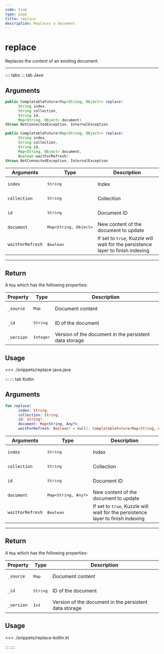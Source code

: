 ```yaml
---
code: true
type: page
title: replace
description: Replaces a document
---
```


# replace

Replaces the content of an existing document.

---

:::: tabs
::: tab Java

## Arguments

```java
public CompletableFuture<Map<String, Object>> replace(
      String index,
      String collection,
      String id,
      Map<String, Object> document)
throws NotConnectedException, InternalException

public CompletableFuture<Map<String, Object>> replace(
      String index,
      String collection,
      String id,
      Map<String, Object> document,
      Boolean waitForRefresh)
throws NotConnectedException, InternalException
```

| Arguments          | Type                                         | Description                       |
| ------------------ | -------------------------------------------- | --------------------------------- |
| `index`            | <pre>String</pre>                            | Index                             |
| `collection`       | <pre>String</pre>                            | Collection                        |
| `id`               | <pre>String</pre>                            | Document ID                       |
| `document`         | <pre>Map<String, Object></pre> | New content of the document to update |
| `waitForRefresh`   | <pre>Boolean</pre>                           | If set to `true`, Kuzzle will wait for the persistence layer to finish indexing|

---

## Return

A `Map` which has the following properties:

| Property     | Type                         | Description                      |
|------------- |----------------------------- |--------------------------------- |
| `_source`    | <pre>Map</pre> | Document content                 |
| `_id`        | <pre>String</pre>            | ID of the document                       |
| `_version`   | <pre>Integer</pre>           | Version of the document in the persistent data storage |

## Usage

<<< ./snippets/replace-java.java

:::
::: tab Kotlin

## Arguments

```kotlin
fun replace(
      index: String,
      collection: String,
      id: String?,
      document: Map<String, Any?>,
      waitForRefresh: Boolean? = null): CompletableFuture<Map<String, Any?>>
```

| Arguments          | Type                                         | Description                       |
| ------------------ | -------------------------------------------- | --------------------------------- |
| `index`            | <pre>String</pre>                            | Index                             |
| `collection`       | <pre>String</pre>                            | Collection                        |
| `id`               | <pre>String</pre>                            | Document ID                       |
| `document`         | <pre>Map<String, Any?></pre> | New content of the document to update |
| `waitForRefresh`   | <pre>Boolean</pre>                           | If set to `true`, Kuzzle will wait for the persistence layer to finish indexing|

---

## Return

A `Map` which has the following properties:

| Property     | Type                         | Description                      |
|------------- |----------------------------- |--------------------------------- |
| `_source`    | <pre>Map</pre> | Document content                 |
| `_id`        | <pre>String</pre>            | ID of the document                       |
| `_version`   | <pre>Int</pre>           | Version of the document in the persistent data storage |

## Usage

<<< ./snippets/replace-kotlin.kt

:::
::::
